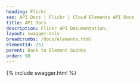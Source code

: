 ```yaml
---
heading: Flickr
seo: API Docs | Flickr | Cloud Elements API Docs
title: API Docs
description: Flickr API Documentation.
layout: swagger-only
breadcrumbs: /docs/elements.html
elementId: 251
parent: Back to Element Guides
order: 90
---
```


{% include swagger.html %}
